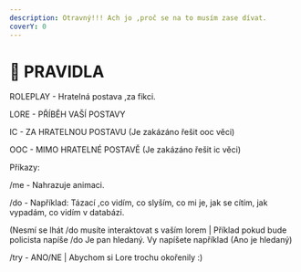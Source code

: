 ```yaml
---
description: Otravný!!! Ach jo ,proč se na to musím zase dívat.
coverY: 0
---
```


# 📘 PRAVIDLA

ROLEPLAY - Hratelná postava ,za fikci.

LORE - PŘÍBĚH VAŠÍ POSTAVY

IC - ZA HRATELNOU POSTAVU (Je zakázáno řešit ooc věci)

OOC - MIMO HRATELNÉ POSTAVĚ (Je zakázáno řešit ic věci)

Příkazy:

/me - Nahrazuje animaci.

/do -  Například: Tázací ,co vidím, co slyším, co mi je, jak se cítím, jak vypadám, co vidím v databázi.

(Nesmí se lhát /do musíte interaktovat s vaším lorem | Příklad pokud bude policista napíše /do Je pan hledaný. Vy napíšete například (Ano je hledaný)&#x20;

/try - ANO/NE | Abychom si Lore trochu okořenily :)

